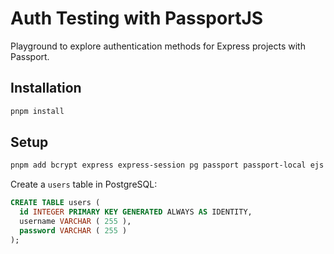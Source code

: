 # Auth Testing with PassportJS

Playground to explore authentication methods for Express projects with Passport.

## Installation

```bash
pnpm install
```

## Setup

```bash
pnpm add bcrypt express express-session pg passport passport-local ejs
```

Create a `users` table in PostgreSQL:

```SQL
CREATE TABLE users (
  id INTEGER PRIMARY KEY GENERATED ALWAYS AS IDENTITY,
  username VARCHAR ( 255 ),
  password VARCHAR ( 255 )
);
```
